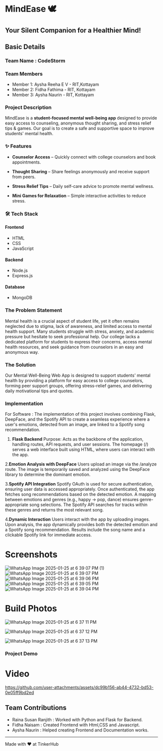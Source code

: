 # MindEase 🕊️
## Your Silent Companion for a Healthier Mind!

## Basic Details
### Team Name : CodeStorm
### Team Members
- Member 1: Aysha Reeha E V - RIT,Kottayam
- Member 2: Fidha Fathima - RIT, Kottayam
- Member 3: Aysha Naurin - RIT, Kottayam

### Project Description
MindEase is a **student-focused mental well-being app** designed to provide easy access to counseling, anonymous thought sharing, and stress relief tips & games. Our goal is to create a safe and supportive space to improve students' mental health.

### ✨ Features
- **Counselor Access** – Quickly connect with college counselors and book appointments.

- **Thought Sharing** – Share feelings anonymously and receive support from peers.

- **Stress Relief Tips** – Daily self-care advice to promote mental wellness.

- **Mini Games for Relaxation** – Simple interactive activities to reduce stress.


### 🛠️ Tech Stack

#### Frontend
- HTML
- CSS
- JavaScript

#### Backend
- Node.js
- Express.js

#### Database
- MongoDB

### The Problem Statement
Mental health is a crucial aspect of student life, yet it often remains neglected due to stigma, lack of awareness, and limited access to mental health support. Many students struggle with stress, anxiety, and academic pressure but hesitate to seek professional help. Our college lacks a dedicated platform for students to express their concerns, access mental health resources, and seek guidance from counselors in an easy and anonymous way.

### The Solution
Our Mental Well-Being Web App is designed to support students' mental health by providing a platform for easy access to college counselors, forming peer support groups, offering stress-relief games, and delivering daily motivational tips and quotes. 

### Implementation
For Software : 
The implementation of this project involves combining Flask, DeepFace, and the Spotify API to create a seamless experience where a user's emotions, detected from an image, are linked to a Spotify song recommendation.

1. **Flask Backend**
Purpose: Acts as the backbone of the application, handling routes, API requests, and user sessions.
The homepage (/) serves a web interface built using HTML, where users can interact with the app.

2.**Emotion Analysis with DeepFace**
Users upload an image via the /analyze route.
The image is temporarily saved and analyzed using the DeepFace library to determine the dominant emotion.

3.**Spotify API Integration**
Spotify OAuth is used for secure authentication, ensuring user data is accessed appropriately.
Once authenticated, the app fetches song recommendations based on the detected emotion.
A mapping between emotions and genres (e.g., happy → pop, dance) ensures genre-appropriate song selections.
The Spotify API searches for tracks within these genres and returns the most relevant song.

4.**Dynamic Interaction**
Users interact with the app by uploading images.
Upon analysis, the app dynamically provides both the detected emotion and a Spotify song recommendation.
Results include the song name and a clickable Spotify link for immediate access.


# Screenshots
![WhatsApp Image 2025-01-25 at 6 39 07 PM (1)](https://github.com/user-attachments/assets/d7dc009b-239c-48ca-9bf0-98ab2e2150c1)
![WhatsApp Image 2025-01-25 at 6 39 07 PM](https://github.com/user-attachments/assets/973598e9-d250-4e78-b923-cd172873fec9)
![WhatsApp Image 2025-01-25 at 6 39 06 PM](https://github.com/user-attachments/assets/1102ed25-7634-4908-b1b3-2861891dff2d)
![WhatsApp Image 2025-01-25 at 6 39 05 PM](https://github.com/user-attachments/assets/d5b4c279-1c37-4091-a2f5-81eb34634fe5)
![WhatsApp Image 2025-01-25 at 6 39 04 PM](https://github.com/user-attachments/assets/5d6450f7-99b3-4f3b-bdbb-d432abd04647)


# Build Photos
![WhatsApp Image 2025-01-25 at 6 37 11 PM](https://github.com/user-attachments/assets/f2616871-abd4-45d9-b485-c32bd9eb3e68)

![WhatsApp Image 2025-01-25 at 6 37 12 PM](https://github.com/user-attachments/assets/642ec2a5-4a01-4e74-b1d2-48933791c3c5)

![WhatsApp Image 2025-01-25 at 6 37 13 PM](https://github.com/user-attachments/assets/b7dd252f-0cb8-44f2-8bf4-9d2f266f298f)



### Project Demo
# Video
https://github.com/user-attachments/assets/dc99b156-ab44-4732-bd53-0e05ff9bd2ed


## Team Contributions
- Raina Susan Ranjith : Worked with Python and Flask for Backend.
- Fidha Naisam : Created Frontend with Html,CSS and Javascript.
- Aysha Naurin : Helped creating Frontend and Documentation works. 

---
Made with ❤️ at TinkerHub

